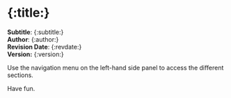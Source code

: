 # {:title:}

**Subtitle**: {:subtitle:}\
**Author**: {:author:}\
**Revision Date**: {:revdate:}\
**Version:** {:version:}

Use the navigation menu on the left-hand side panel to access the different sections.

Have fun.

